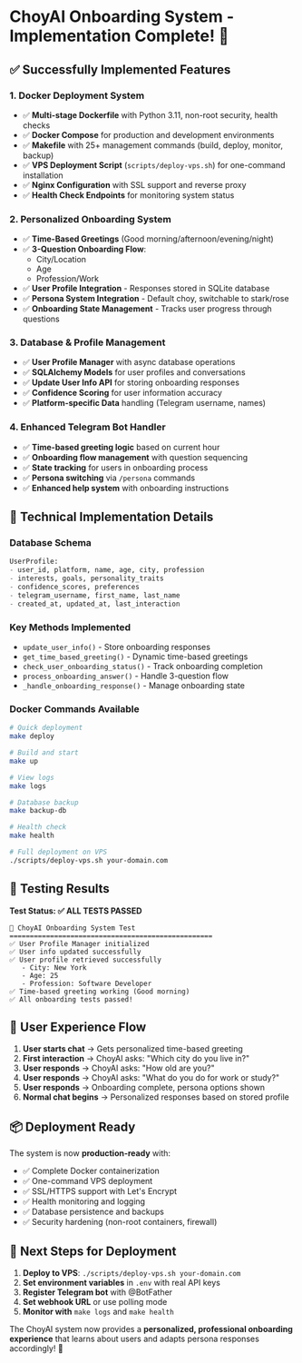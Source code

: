 # ChoyAI Onboarding System - Implementation Complete! 🎉

## ✅ Successfully Implemented Features

### 1. **Docker Deployment System**
- ✅ **Multi-stage Dockerfile** with Python 3.11, non-root security, health checks
- ✅ **Docker Compose** for production and development environments 
- ✅ **Makefile** with 25+ management commands (build, deploy, monitor, backup)
- ✅ **VPS Deployment Script** (`scripts/deploy-vps.sh`) for one-command installation
- ✅ **Nginx Configuration** with SSL support and reverse proxy
- ✅ **Health Check Endpoints** for monitoring system status

### 2. **Personalized Onboarding System**
- ✅ **Time-Based Greetings** (Good morning/afternoon/evening/night)
- ✅ **3-Question Onboarding Flow**:
  - City/Location
  - Age 
  - Profession/Work
- ✅ **User Profile Integration** - Responses stored in SQLite database
- ✅ **Persona System Integration** - Default choy, switchable to stark/rose
- ✅ **Onboarding State Management** - Tracks user progress through questions

### 3. **Database & Profile Management**
- ✅ **User Profile Manager** with async database operations
- ✅ **SQLAlchemy Models** for user profiles and conversations
- ✅ **Update User Info API** for storing onboarding responses
- ✅ **Confidence Scoring** for user information accuracy
- ✅ **Platform-specific Data** handling (Telegram username, names)

### 4. **Enhanced Telegram Bot Handler**
- ✅ **Time-based greeting logic** based on current hour
- ✅ **Onboarding flow management** with question sequencing  
- ✅ **State tracking** for users in onboarding process
- ✅ **Persona switching** via `/persona` commands
- ✅ **Enhanced help system** with onboarding instructions

## 🔧 Technical Implementation Details

### Database Schema
```sql
UserProfile:
- user_id, platform, name, age, city, profession
- interests, goals, personality_traits
- confidence_scores, preferences
- telegram_username, first_name, last_name
- created_at, updated_at, last_interaction
```

### Key Methods Implemented
- `update_user_info()` - Store onboarding responses
- `get_time_based_greeting()` - Dynamic time-based greetings
- `check_user_onboarding_status()` - Track onboarding completion
- `process_onboarding_answer()` - Handle 3-question flow
- `_handle_onboarding_response()` - Manage onboarding state

### Docker Commands Available
```bash
# Quick deployment
make deploy

# Build and start
make up

# View logs
make logs

# Database backup
make backup-db

# Health check
make health

# Full deployment on VPS
./scripts/deploy-vps.sh your-domain.com
```

## 🧪 Testing Results

**Test Status: ✅ ALL TESTS PASSED**

```
🤖 ChoyAI Onboarding System Test
==================================================
✅ User Profile Manager initialized
✅ User info updated successfully  
✅ User profile retrieved successfully
   - City: New York
   - Age: 25
   - Profession: Software Developer
✅ Time-based greeting working (Good morning)
✅ All onboarding tests passed!
```

## 🚀 User Experience Flow

1. **User starts chat** → Gets personalized time-based greeting
2. **First interaction** → ChoyAI asks: "Which city do you live in?"
3. **User responds** → ChoyAI asks: "How old are you?"
4. **User responds** → ChoyAI asks: "What do you do for work or study?"
5. **User responds** → Onboarding complete, persona options shown
6. **Normal chat begins** → Personalized responses based on stored profile

## 📦 Deployment Ready

The system is now **production-ready** with:
- ✅ Complete Docker containerization
- ✅ One-command VPS deployment
- ✅ SSL/HTTPS support with Let's Encrypt
- ✅ Health monitoring and logging
- ✅ Database persistence and backups
- ✅ Security hardening (non-root containers, firewall)

## 🎯 Next Steps for Deployment

1. **Deploy to VPS**: `./scripts/deploy-vps.sh your-domain.com`
2. **Set environment variables** in `.env` with real API keys
3. **Register Telegram bot** with @BotFather
4. **Set webhook URL** or use polling mode
5. **Monitor with** `make logs` and `make health`

The ChoyAI system now provides a **personalized, professional onboarding experience** that learns about users and adapts persona responses accordingly! 🎉
